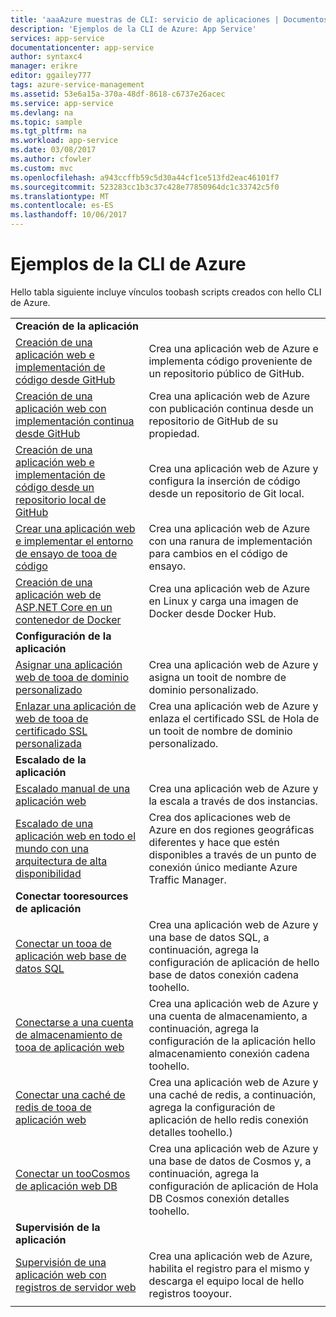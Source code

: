 ```yaml
---
title: 'aaaAzure muestras de CLI: servicio de aplicaciones | Documentos de Microsoft'
description: 'Ejemplos de la CLI de Azure: App Service'
services: app-service
documentationcenter: app-service
author: syntaxc4
manager: erikre
editor: ggailey777
tags: azure-service-management
ms.assetid: 53e6a15a-370a-48df-8618-c6737e26acec
ms.service: app-service
ms.devlang: na
ms.topic: sample
ms.tgt_pltfrm: na
ms.workload: app-service
ms.date: 03/08/2017
ms.author: cfowler
ms.custom: mvc
ms.openlocfilehash: a943ccffb59c5d30a44cf1ce513fd2eac46101f7
ms.sourcegitcommit: 523283cc1b3c37c428e77850964dc1c33742c5f0
ms.translationtype: MT
ms.contentlocale: es-ES
ms.lasthandoff: 10/06/2017
---
```

# <a name="azure-cli-samples"></a>Ejemplos de la CLI de Azure

Hello tabla siguiente incluye vínculos toobash scripts creados con hello CLI de Azure.

| | |
|-|-|
|**Creación de la aplicación**||
| [Creación de una aplicación web e implementación de código desde GitHub](./scripts/app-service-cli-deploy-github.md?toc=%2fcli%2fazure%2ftoc.json)| Crea una aplicación web de Azure e implementa código proveniente de un repositorio público de GitHub. |
| [Creación de una aplicación web con implementación continua desde GitHub](./scripts/app-service-cli-continuous-deployment-github.md?toc=%2fcli%2fazure%2ftoc.json)| Crea una aplicación web de Azure con publicación continua desde un repositorio de GitHub de su propiedad. |
| [Creación de una aplicación web e implementación de código desde un repositorio local de GitHub](./scripts/app-service-cli-deploy-local-git.md?toc=%2fcli%2fazure%2ftoc.json) | Crea una aplicación web de Azure y configura la inserción de código desde un repositorio de Git local. |
| [Crear una aplicación web e implementar el entorno de ensayo de tooa de código](./scripts/app-service-cli-deploy-staging-environment.md?toc=%2fcli%2fazure%2ftoc.json) | Crea una aplicación web de Azure con una ranura de implementación para cambios en el código de ensayo. |
| [Creación de una aplicación web de ASP.NET Core en un contenedor de Docker](./scripts/app-service-cli-linux-docker-aspnetcore.md?toc=%2fcli%2fazure%2ftoc.json)| Crea una aplicación web de Azure en Linux y carga una imagen de Docker desde Docker Hub. |
|**Configuración de la aplicación**||
| [Asignar una aplicación web de tooa de dominio personalizado](./scripts/app-service-cli-configure-custom-domain.md?toc=%2fcli%2fazure%2ftoc.json)| Crea una aplicación web de Azure y asigna un tooit de nombre de dominio personalizado. |
| [Enlazar una aplicación de web de tooa de certificado SSL personalizada](./scripts/app-service-cli-configure-ssl-certificate.md?toc=%2fcli%2fazure%2ftoc.json)| Crea una aplicación web de Azure y enlaza el certificado SSL de Hola de un tooit de nombre de dominio personalizado. |
|**Escalado de la aplicación**||
| [Escalado manual de una aplicación web](./scripts/app-service-cli-scale-manual.md?toc=%2fcli%2fazure%2ftoc.json) | Crea una aplicación web de Azure y la escala a través de dos instancias. |
| [Escalado de una aplicación web en todo el mundo con una arquitectura de alta disponibilidad](./scripts/app-service-cli-scale-high-availability.md?toc=%2fcli%2fazure%2ftoc.json) | Crea dos aplicaciones web de Azure en dos regiones geográficas diferentes y hace que estén disponibles a través de un punto de conexión único mediante Azure Traffic Manager. |
|**Conectar tooresources de aplicación**||
| [Conectar un tooa de aplicación web base de datos SQL](./scripts/app-service-cli-app-service-sql.md?toc=%2fcli%2fazure%2ftoc.json)| Crea una aplicación web de Azure y una base de datos SQL, a continuación, agrega la configuración de aplicación de hello base de datos conexión cadena toohello. |
| [Conectarse a una cuenta de almacenamiento de tooa de aplicación web](./scripts/app-service-cli-app-service-storage.md?toc=%2fcli%2fazure%2ftoc.json)| Crea una aplicación web de Azure y una cuenta de almacenamiento, a continuación, agrega la configuración de la aplicación hello almacenamiento conexión cadena toohello. |
| [Conectar una caché de redis de tooa de aplicación web](./scripts/app-service-cli-app-service-redis.md?toc=%2fcli%2fazure%2ftoc.json) | Crea una aplicación web de Azure y una caché de redis, a continuación, agrega la configuración de aplicación de hello redis conexión detalles toohello.) |
| [Conectar un tooCosmos de aplicación web DB](./scripts/app-service-cli-app-service-documentdb.md?toc=%2fcli%2fazure%2ftoc.json) | Crea una aplicación web de Azure y una base de datos de Cosmos y, a continuación, agrega la configuración de aplicación de Hola DB Cosmos conexión detalles toohello. |
|**Supervisión de la aplicación**||
| [Supervisión de una aplicación web con registros de servidor web](./scripts/app-service-cli-monitor.md?toc=%2fcli%2fazure%2ftoc.json) | Crea una aplicación web de Azure, habilita el registro para el mismo y descarga el equipo local de hello registros tooyour. |
| | |